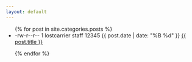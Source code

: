 ```yaml
---
layout: default
---
```


<ul>
{% for post in site.categories.posts %}

<li>-rw-r--r--  1 lostcarrier  staff 12345 {{ post.date | date: "%B %d" }} <a href="{{ post.url }}" title="{{ post.description }}">{{ post.title }}</a></li>

{% endfor %}
</ul>

